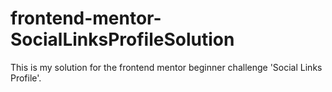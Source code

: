 # frontend-mentor-SocialLinksProfileSolution
This is my solution for the frontend mentor beginner challenge 'Social Links Profile'.
